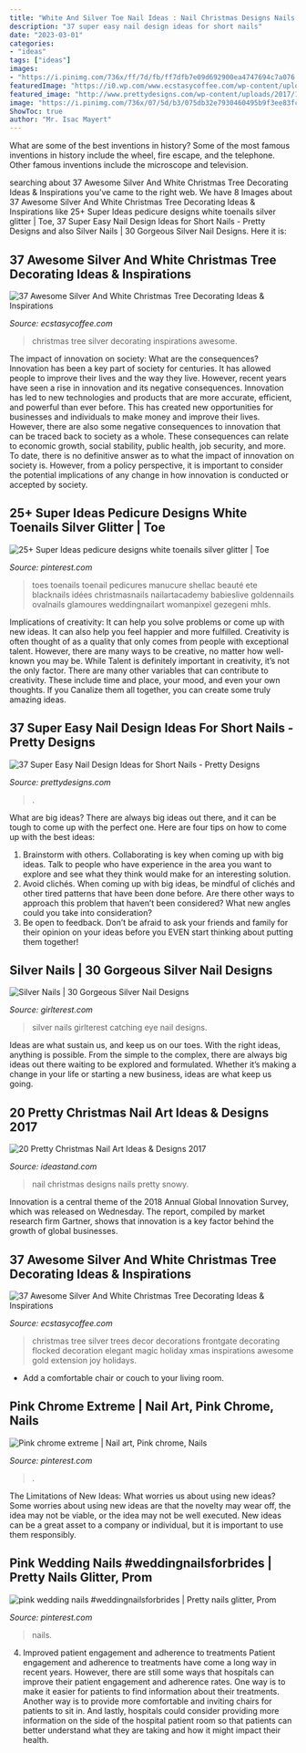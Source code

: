 ```yaml
---
title: "White And Silver Toe Nail Ideas : Nail Christmas Designs Nails Pretty Snowy"
description: "37 super easy nail design ideas for short nails"
date: "2023-03-01"
categories:
- "ideas"
tags: ["ideas"]
images:
- "https://i.pinimg.com/736x/ff/7d/fb/ff7dfb7e09d692900ea4747694c7a076.jpg"
featuredImage: "https://i0.wp.com/www.ecstasycoffee.com/wp-content/uploads/2016/10/White-and-Silver-Christmas-Tree.jpg"
featured_image: "http://www.prettydesigns.com/wp-content/uploads/2017/12/37-super-easy-nail-design-ideas-for-short-nails-14.jpg"
image: "https://i.pinimg.com/736x/07/5d/b3/075db32e7930460495b9f3ee83fc9c2d.jpg"
ShowToc: true
author: "Mr. Isac Mayert"
---
```



What are some of the best inventions in history?
Some of the most famous inventions in history include the wheel, fire escape, and the telephone. Other famous inventions include the microscope and television.

	

		
searching about 37 Awesome Silver And White Christmas Tree Decorating Ideas &amp; Inspirations you've came to the right web. We have 8 Images about 37 Awesome Silver And White Christmas Tree Decorating Ideas &amp; Inspirations like 25+ Super Ideas pedicure designs white toenails silver glitter | Toe, 37 Super Easy Nail Design Ideas for Short Nails - Pretty Designs and also Silver Nails | 30 Gorgeous Silver Nail Designs. Here it is:
		
    
## 37 Awesome Silver And White Christmas Tree Decorating Ideas &amp; Inspirations

<img loading=lazy src="https://i0.wp.com/www.ecstasycoffee.com/wp-content/uploads/2016/10/White-and-Silver-Christmas-Tree.jpg" onerror="this.onerror=null;this.src='https://tse2.mm.bing.net/th?id=OIP.zjv7hdKTy2MwKNf5ed96hwAAAA&amp;pid=15.1';" alt="37 Awesome Silver And White Christmas Tree Decorating Ideas &amp; Inspirations">

_Source: ecstasycoffee.com_

>christmas tree silver decorating inspirations awesome. 

	

The impact of innovation on society: What are the consequences?
Innovation has been a key part of society for centuries. It has allowed people to improve their lives and the way they live. However, recent years have seen a rise in innovation and its negative consequences. Innovation has led to new technologies and products that are more accurate, efficient, and powerful than ever before. This has created new opportunities for businesses and individuals to make money and improve their lives. However, there are also some negative consequences to innovation that can be traced back to society as a whole. These consequences can relate to economic growth, social stability, public health, job security, and more. To date, there is no definitive answer as to what the impact of innovation on society is. However, from a policy perspective, it is important to consider the potential implications of any change in how innovation is conducted or accepted by society.

    
## 25+ Super Ideas Pedicure Designs White Toenails Silver Glitter | Toe

<img loading=lazy src="https://i.pinimg.com/736x/07/5d/b3/075db32e7930460495b9f3ee83fc9c2d.jpg" onerror="this.onerror=null;this.src='https://tse2.mm.bing.net/th?id=OIP.ppRIrAYfyiMFJSwymnLYLwAAAA&amp;pid=15.1';" alt="25+ Super Ideas pedicure designs white toenails silver glitter | Toe">

_Source: pinterest.com_

>toes toenails toenail pedicures manucure shellac beauté ete blacknails idées christmasnails nailartacademy babieslive goldennails ovalnails glamoures weddingnailart womanpixel gezegeni mhls. 

	

Implications of creativity: It can help you solve problems or come up with new ideas. It can also help you feel happier and more fulfilled.
Creativity is often thought of as a quality that only comes from people with exceptional talent. However, there are many ways to be creative, no matter how well-known you may be. While Talent is definitely important in creativity, it’s not the only factor. There are many other variables that can contribute to creativity. These include time and place, your mood, and even your own thoughts. If you Canalize them all together, you can create some truly amazing ideas.

    
## 37 Super Easy Nail Design Ideas For Short Nails - Pretty Designs

<img loading=lazy src="http://www.prettydesigns.com/wp-content/uploads/2017/12/37-super-easy-nail-design-ideas-for-short-nails-14.jpg" onerror="this.onerror=null;this.src='https://tse2.mm.bing.net/th?id=OIP.91296eOhNK1Gi6xJMDLlhQHaHa&amp;pid=15.1';" alt="37 Super Easy Nail Design Ideas for Short Nails - Pretty Designs">

_Source: prettydesigns.com_

>. 

	

What are big ideas?
There are always big ideas out there, and it can be tough to come up with the perfect one. Here are four tips on how to come up with the best ideas: 
1. Brainstorm with others. Collaborating is key when coming up with big ideas. Talk to people who have experience in the area you want to explore and see what they think would make for an interesting solution. 
2. Avoid clichés. When coming up with big ideas, be mindful of clichés and other tired patterns that have been done before. Are there other ways to approach this problem that haven’t been considered? What new angles could you take into consideration? 
3. Be open to feedback. Don’t be afraid to ask your friends and family for their opinion on your ideas before you EVEN start thinking about putting them together!

    
## Silver Nails | 30 Gorgeous Silver Nail Designs

<img loading=lazy src="https://girlterest.com/wp-content/uploads/2017/07/silver-nails-696x522.jpg" onerror="this.onerror=null;this.src='https://tse1.mm.bing.net/th?id=OIP.lrJ7PX4oPnLytwnpz7fySgHaFj&amp;pid=15.1';" alt="Silver Nails | 30 Gorgeous Silver Nail Designs">

_Source: girlterest.com_

>silver nails girlterest catching eye nail designs. 

	

Ideas are what sustain us, and keep us on our toes. With the right ideas, anything is possible. From the simple to the complex, there are always big ideas out there waiting to be explored and formulated. Whether it’s making a change in your life or starting a new business, ideas are what keep us going.

    
## 20 Pretty Christmas Nail Art Ideas &amp; Designs 2017

<img loading=lazy src="http://ideastand.com/wp-content/uploads/2015/12/christmas-nails/55-christmas-nail-art-designs.jpg" onerror="this.onerror=null;this.src='https://tse3.mm.bing.net/th?id=OIP.LDWxr0YjNcu_a8eDsxBnCwHaIo&amp;pid=15.1';" alt="20 Pretty Christmas Nail Art Ideas &amp; Designs 2017">

_Source: ideastand.com_

>nail christmas designs nails pretty snowy. 

	

Innovation is a central theme of the 2018 Annual Global Innovation Survey, which was released on Wednesday. The report, compiled by market research firm Gartner, shows that innovation is a key factor behind the growth of global businesses.

    
## 37 Awesome Silver And White Christmas Tree Decorating Ideas &amp; Inspirations

<img loading=lazy src="https://i1.wp.com/www.ecstasycoffee.com/wp-content/uploads/2016/10/This-year-I-will-make-my-home-an-extension-of-joy..jpg?resize=564%2C720" onerror="this.onerror=null;this.src='https://tse4.mm.bing.net/th?id=OIP.T9jmBNzfs94Vp0dvYsF4QgHaJd&amp;pid=15.1';" alt="37 Awesome Silver And White Christmas Tree Decorating Ideas &amp; Inspirations">

_Source: ecstasycoffee.com_

>christmas tree silver trees decor decorations frontgate decorating flocked decoration elegant magic holiday xmas inspirations awesome gold extension joy holidays. 

	

- Add a comfortable chair or couch to your living room.

    
## Pink Chrome Extreme | Nail Art, Pink Chrome, Nails

<img loading=lazy src="https://i.pinimg.com/736x/ff/7d/fb/ff7dfb7e09d692900ea4747694c7a076.jpg" onerror="this.onerror=null;this.src='https://tse3.mm.bing.net/th?id=OIP.j63WDPPI7G_GiUmbMPE0vQHaJQ&amp;pid=15.1';" alt="Pink chrome extreme | Nail art, Pink chrome, Nails">

_Source: pinterest.com_

>. 

	

The Limitations of New Ideas: What worries us about using new ideas?
Some worries about using new ideas are that the novelty may wear off, the idea may not be viable, or the idea may not be well executed. New ideas can be a great asset to a company or individual, but it is important to use them responsibly.

    
## Pink Wedding Nails #weddingnailsforbrides | Pretty Nails Glitter, Prom

<img loading=lazy src="https://i.pinimg.com/736x/3d/b0/59/3db059ac4fc9689abb1ee0b55f900854.jpg" onerror="this.onerror=null;this.src='https://tse3.mm.bing.net/th?id=OIP.v-Kblh_m4ItrbP8_KCeBlwHaNJ&amp;pid=15.1';" alt="pink wedding nails #weddingnailsforbrides | Pretty nails glitter, Prom">

_Source: pinterest.com_

>nails. 

	

4) Improved patient engagement and adherence to treatments
Patient engagement and adherence to treatments have come a long way in recent years. However, there are still some ways that hospitals can improve their patient engagement and adherence rates. One way is to make it easier for patients to find information about their treatments. Another way is to provide more comfortable and inviting chairs for patients to sit in. And lastly, hospitals could consider providing more information on the side of the hospital patient room so that patients can better understand what they are taking and how it might impact their health.

